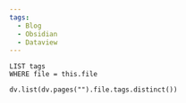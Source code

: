 ```yaml
---
tags:
  - Blog
  - Obsidian
  - Dataview
---
```

```dataview
LIST tags
WHERE file = this.file
```
```dataviewjs
dv.list(dv.pages("").file.tags.distinct())
```


